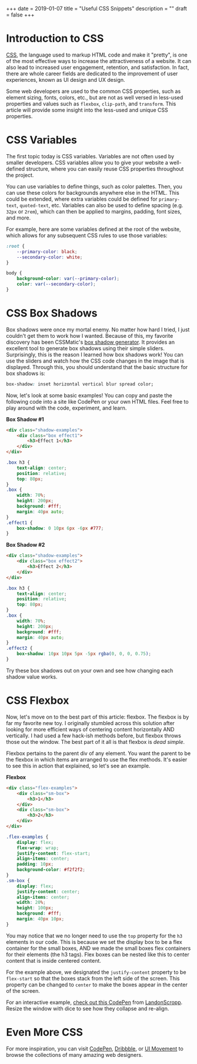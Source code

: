 +++
date = 2019-01-07
title = "Useful CSS Snippets"
description = ""
draft = false
+++

# Introduction to CSS

[CSS](https://en.wikipedia.org/wiki/CSS), the language used to markup HTML code
and make it "pretty", is one of the most effective ways to increase the
attractiveness of a website. It can also lead to increased user engagement,
retention, and satisfaction. In fact, there are whole career fields are
dedicated to the improvement of user experiences, known as UI design and UX
design.

Some web developers are used to the common CSS properties, such as element
sizing, fonts, colors, etc., but are not as well versed in less-used properties
and values such as `flexbox`, `clip-path`, and `transform`. This article will
provide some insight into the less-used and unique CSS properties.

# CSS Variables

The first topic today is CSS variables. Variables are not often used by smaller
developers. CSS variables allow you to give your website a well-defined
structure, where you can easily reuse CSS properties throughout the project.

You can use variables to define things, such as color palettes. Then, you can
use these colors for backgrounds anywhere else in the HTML. This could be
extended, where extra variables could be defined for `primary-text`,
`quoted-text`, etc. Variables can also be used to define spacing (e.g. `32px` or
`2rem`), which can then be applied to margins, padding, font sizes, and more.

For example, here are some variables defined at the root of the website, which
allows for any subsequent CSS rules to use those variables:

``` css
:root {
    --primary-color: black;
    --secondary-color: white;
}

body {
    background-color: var(--primary-color);
    color: var(--secondary-color);
}
```

# CSS Box Shadows

Box shadows were once my mortal enemy. No matter how hard I tried, I just
couldn't get them to work how I wanted. Because of this, my favorite discovery
has been CSSMatic's [box shadow
generator](https://www.cssmatic.com/box-shadow). It provides an excellent tool
to generate box shadows using their simple sliders. Surprisingly, this is the
reason I learned how box shadows work! You can use the sliders and watch how the
CSS code changes in the image that is displayed. Through this, you should
understand that the basic structure for box shadows is:

``` css
box-shadow: inset horizontal vertical blur spread color;
```

Now, let's look at some basic examples! You can copy and paste the following
code into a site like CodePen or your own HTML files. Feel free to play around
with the code, experiment, and learn.

**Box Shadow #1**

``` html
<div class="shadow-examples">
    <div class="box effect1">
        <h3>Effect 1</h3>
    </div>
</div>
```

``` css
.box h3 {
    text-align: center;
    position: relative;
    top: 80px;
}
.box {
    width: 70%;
    height: 200px;
    background: #fff;
    margin: 40px auto;
}
.effect1 {
    box-shadow: 0 10px 6px -6px #777;
}
```

**Box Shadow #2**

``` html
<div class="shadow-examples">
    <div class="box effect2">
        <h3>Effect 2</h3>
    </div>
</div>
```

``` css
.box h3 {
    text-align: center;
    position: relative;
    top: 80px;
}
.box {
    width: 70%;
    height: 200px;
    background: #fff;
    margin: 40px auto;
}
.effect2 {
    box-shadow: 10px 10px 5px -5px rgba(0, 0, 0, 0.75);
}
```

Try these box shadows out on your own and see how changing each shadow value
works.

# CSS Flexbox

Now, let's move on to the best part of this article: flexbox. The flexbox is by
far my favorite new toy. I originally stumbled across this solution after
looking for more efficient ways of centering content horizontally AND
vertically. I had used a few hack-ish methods before, but flexbox throws those
out the window. The best part of it all is that flexbox is *dead simple*.

Flexbox pertains to the parent div of any element. You want the parent to be the
flexbox in which items are arranged to use the flex methods. It's easier to see
this in action that explained, so let's see an example.

**Flexbox**

``` html
<div class="flex-examples">
    <div class="sm-box">
        <h3>1</h3>
    </div>
    <div class="sm-box">
        <h3>2</h3>
    </div>
</div>
```

``` css
.flex-examples {
    display: flex;
    flex-wrap: wrap;
    justify-content: flex-start;
    align-items: center;
    padding: 10px;
    background-color: #f2f2f2;
}
.sm-box {
    display: flex;
    justify-content: center;
    align-items: center;
    width: 20%;
    height: 100px;
    background: #fff;
    margin: 40px 10px;
}
```

You may notice that we no longer need to use the `top` property for the `h3`
elements in our code. This is because we set the display box to be a flex
container for the small boxes, AND we made the small boxes flex containers for
their elements (the h3 tags). Flex boxes can be nested like this to center
content that is inside centered content.

For the example above, we designated the `justify-content` property to be
`flex-start` so that the boxes stack from the left side of the screen. This
property can be changed to `center` to make the boxes appear in the center of
the screen.

For an interactive example, [check out this
CodePen](https://codepen.io/LandonSchropp/pen/KpzzGo) from
[LandonScropp](https://codepen.io/LandonSchropp/). Resize the window with dice
to see how they collapse and re-align.

# Even More CSS

For more inspiration, you can visit [CodePen](https://www.codepen.io),
[Dribbble](https://dribbble.com), or [UI Movement](https://uimovement.com) to
browse the collections of many amazing web designers.
